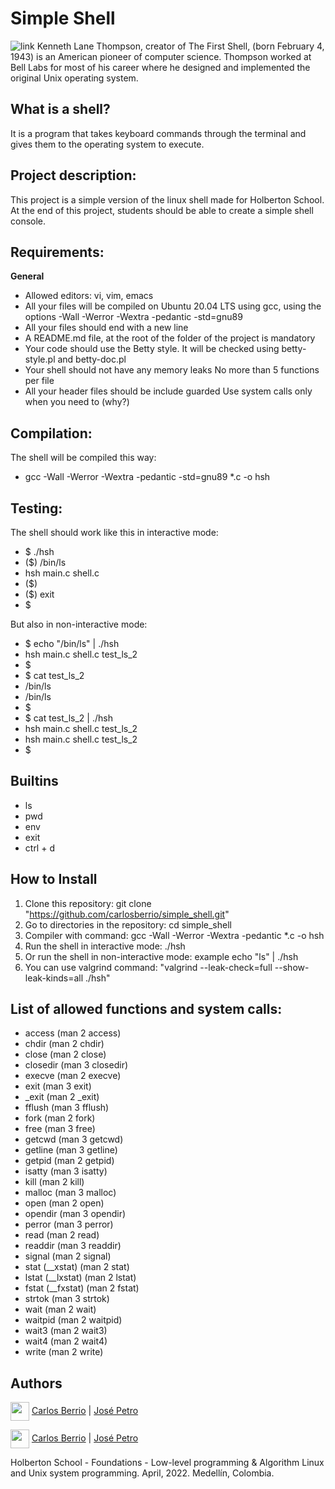 # Simple Shell
![link](https://i.imgur.com/6kSqXN8.jpg)
Kenneth Lane Thompson, creator of The First Shell, (born February 4, 1943) is an American pioneer of computer science. Thompson worked at Bell Labs for most of his career where he designed and implemented the original Unix operating system.
## What is a **shell**?
It is a program that takes keyboard commands through the terminal and gives them to the operating system to execute.

## Project description:
This project is a simple version of the linux shell made for Holberton School.
At the end of this project, students should be able to create a simple shell console.

## Requirements:
**General**
* Allowed editors: vi, vim, emacs
* All your files will be compiled on Ubuntu 20.04 LTS using gcc, using the options -Wall -Werror -Wextra -pedantic -std=gnu89
* All your files should end with a new line
* A README.md file, at the root of the folder of the project is mandatory
* Your code should use the Betty style. It will be checked using betty-style.pl and betty-doc.pl
* Your shell should not have any memory leaks
No more than 5 functions per file
* All your header files should be include guarded
Use system calls only when you need to (why?)

## Compilation:
The shell will be compiled this way:
* gcc -Wall -Werror -Wextra -pedantic -std=gnu89 *.c -o hsh

## Testing:
The shell should work like this in interactive mode:
* $ ./hsh
* ($) /bin/ls
* hsh main.c shell.c
* ($)
* ($) exit
* $

But also in non-interactive mode:
* $ echo "/bin/ls" | ./hsh
* hsh main.c shell.c test_ls_2
* $
* $ cat test_ls_2
* /bin/ls
* /bin/ls
* $
* $ cat test_ls_2 | ./hsh
* hsh main.c shell.c test_ls_2
* hsh main.c shell.c test_ls_2
* $

## Builtins
 - ls
 - pwd
 - env
 - exit
 - ctrl + d

## How to Install
1. Clone this repository: git clone "https://github.com/carlosberrio/simple_shell.git"
2. Go to directories in the repository: cd simple_shell
3. Compiler with command: gcc -Wall -Werror -Wextra -pedantic *.c -o hsh
4. Run the shell in interactive mode: ./hsh
5. Or run the shell in non-interactive mode: example echo "ls" | ./hsh
6. You can use valgrind command: "valgrind --leak-check=full --show-leak-kinds=all ./hsh"

## List of allowed functions and system calls:
* access (man 2 access)
* chdir (man 2 chdir)
* close (man 2 close)
* closedir (man 3 closedir)
* execve (man 2 execve)
* exit (man 3 exit)
* _exit (man 2 _exit)
* fflush (man 3 fflush)
* fork (man 2 fork)
* free (man 3 free)
* getcwd (man 3 getcwd)
* getline (man 3 getline)
* getpid (man 2 getpid)
* isatty (man 3 isatty)
* kill (man 2 kill)
* malloc (man 3 malloc)
* open (man 2 open)
* opendir (man 3 opendir)
* perror (man 3 perror)
* read (man 2 read)
* readdir (man 3 readdir)
* signal (man 2 signal)
* stat (__xstat) (man 2 stat)
* lstat (__lxstat) (man 2 lstat)
* fstat (__fxstat) (man 2 fstat)
* strtok (man 3 strtok)
* wait (man 2 wait)
* waitpid (man 2 waitpid)
* wait3 (man 2 wait3)
* wait4 (man 2 wait4)
* write (man 2 write)

## Authors
<img src = https://cdn-icons-png.flaticon.com/512/25/25231.png width = "30xp" align= 'center'/> [ Carlos Berrio](https://github.com/carlosberrio) | [José Petro](https://github.com/Giu13sse)

<img src = https://cdn-icons-png.flaticon.com/512/60/60580.png width = "30xp" align= 'center'/> [Carlos Berrio](https://twitter.com/CarlosBerro6) | [José Petro](https://twitter.com/Rex_Giusse)

Holberton School - Foundations - Low-level programming & Algorithm  Linux and Unix system programming.
April, 2022. Medellín, Colombia.
